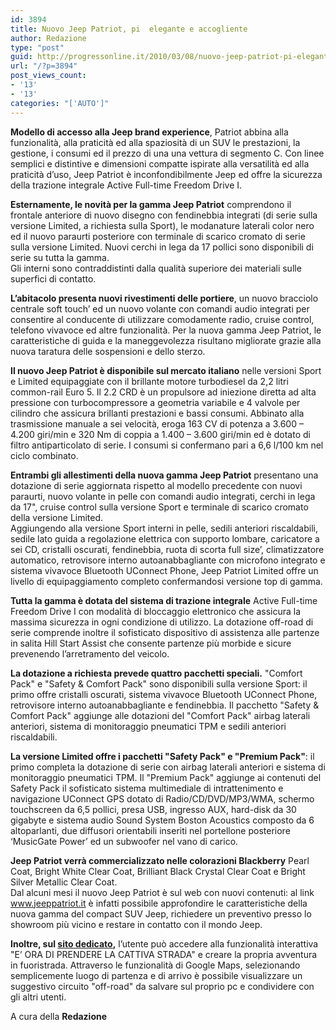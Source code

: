 ```yaml
---
id: 3894
title: Nuovo Jeep Patriot, pi  elegante e accogliente
author: Redazione
type: "post"
guid: http://progressonline.it/2010/03/08/nuovo-jeep-patriot-pi-elegante-e-accogliente/
url: "/?p=3894"
post_views_count:
- '13'
- '13'
categories: "['AUTO']"
---
```


**Modello di accesso alla Jeep brand experience**, Patriot abbina alla funzionalità, alla praticità ed alla spaziosità di un SUV le prestazioni, la gestione, i consumi ed il prezzo di una una vettura di segmento C. Con linee semplici e distintive e dimensioni compatte ispirate alla versatilità ed alla praticità d’uso, Jeep Patriot è inconfondibilmente Jeep ed offre la sicurezza della trazione integrale Active Full-time Freedom Drive I.

**Esternamente, le novità per la gamma Jeep Patriot** comprendono il frontale anteriore di nuovo disegno con fendinebbia integrati (di serie sulla versione Limited, a richiesta sulla Sport), le modanature laterali color nero ed il nuovo paraurti posteriore con terminale di scarico cromato di serie sulla versione Limited. Nuovi cerchi in lega da 17 pollici sono disponibili di serie su tutta la gamma.  
Gli interni sono contraddistinti dalla qualità superiore dei materiali sulle superfici di contatto.

**L’abitacolo presenta nuovi rivestimenti delle portiere**, un nuovo bracciolo centrale soft touch’ ed un nuovo volante con comandi audio integrati per consentire al conducente di utilizzare comodamente radio, cruise control, telefono vivavoce ed altre funzionalità. Per la nuova gamma Jeep Patriot, le caratteristiche di guida e la maneggevolezza risultano migliorate grazie alla nuova taratura delle sospensioni e dello sterzo.

**Il nuovo Jeep Patriot è disponibile sul mercato italiano** nelle versioni Sport e Limited equipaggiate con il brillante motore turbodiesel da 2,2 litri common-rail Euro 5. Il 2.2 CRD è un propulsore ad iniezione diretta ad alta pressione con turbocompressore a geometria variabile e 4 valvole per cilindro che assicura brillanti prestazioni e bassi consumi. Abbinato alla trasmissione manuale a sei velocità, eroga 163 CV di potenza a 3.600 – 4.200 giri/min e 320 Nm di coppia a 1.400 – 3.600 giri/min ed è dotato di filtro antiparticolato di serie. I consumi si confermano pari a 6,6 l/100 km nel ciclo combinato.

**Entrambi gli allestimenti della nuova gamma Jeep Patriot** presentano una dotazione di serie aggiornata rispetto al modello precedente con nuovi paraurti, nuovo volante in pelle con comandi audio integrati, cerchi in lega da 17", cruise control sulla versione Sport e terminale di scarico cromato della versione Limited.  
Aggiungendo alla versione Sport interni in pelle, sedili anteriori riscaldabili, sedile lato guida a regolazione elettrica con supporto lombare, caricatore a sei CD, cristalli oscurati, fendinebbia, ruota di scorta full size’, climatizzatore automatico, retrovisore interno autoanabbagliante con microfono integrato e sistema vivavoce Bluetooth UConnect Phone, Jeep Patriot Limited offre un livello di equipaggiamento completo confermandosi versione top di gamma.

**Tutta la gamma è dotata del sistema di trazione integrale** Active Full-time Freedom Drive I con modalità di bloccaggio elettronico che assicura la massima sicurezza in ogni condizione di utilizzo. La dotazione off-road di serie comprende inoltre il sofisticato dispositivo di assistenza alle partenze in salita Hill Start Assist che consente partenze più morbide e sicure prevenendo l’arretramento del veicolo.

**La dotazione a richiesta prevede quattro pacchetti speciali.** "Comfort Pack" e "Safety &amp; Comfort Pack" sono disponibili sulla versione Sport: il primo offre cristalli oscurati, sistema vivavoce Bluetooth UConnect Phone, retrovisore interno autoanabbagliante e fendinebbia. Il pacchetto "Safety &amp; Comfort Pack" aggiunge alle dotazioni del "Comfort Pack" airbag laterali anteriori, sistema di monitoraggio pneumatici TPM e sedili anteriori riscaldabili.

**La versione Limited offre i pacchetti "Safety Pack" e "Premium Pack"**: il primo completa la dotazione di serie con airbag laterali anteriori e sistema di monitoraggio pneumatici TPM. Il "Premium Pack" aggiunge ai contenuti del Safety Pack il sofisticato sistema multimediale di intrattenimento e navigazione UConnect GPS dotato di Radio/CD/DVD/MP3/WMA, schermo touchscreen da 6,5 pollici, presa USB, ingresso AUX, hard-disk da 30 gigabyte e sistema audio Sound System Boston Acoustics composto da 6 altoparlanti, due diffusori orientabili inseriti nel portellone posteriore ‘MusicGate Power’ ed un subwoofer nel vano di carico.

**Jeep Patriot verrà commercializzato nelle colorazioni Blackberry** Pearl Coat, Bright White Clear Coat, Brilliant Black Crystal Clear Coat e Bright Silver Metallic Clear Coat.  
Dal alcuni mesi il nuovo Jeep Patriot è sul web con nuovi contenuti: al link www.jeeppatriot.it è infatti possibile approfondire le caratteristiche della nuova gamma del compact SUV Jeep, richiedere un preventivo presso lo showroom più vicino e restare in contatto con il mondo Jeep.

**Inoltre, sul [sito dedicato](https://www.jeeppatriot.it/),** l’utente può accedere alla funzionalità interattiva "E’ ORA DI PRENDERE LA CATTIVA STRADA" e creare la propria avventura in fuoristrada. Attraverso le funzionalità di Google Maps, selezionando semplicemente luogo di partenza e di arrivo è possibile visualizzare un suggestivo circuito "off-road" da salvare sul proprio pc e condividere con gli altri utenti.

A cura della **Redazione**